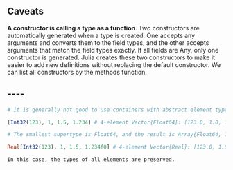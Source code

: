 ## Caveats

**A constructor is calling a type as a function**. Two constructors are automatically generated when a type is created. One accepts any arguments and converts them to the field types, and the other accepts arguments that match the field types exactly. If all fields are Any, only one constructor is generated. Julia creates these two constructors to make it easier to add new definitions without replacing the default constructor. We can list all constructors by the methods function.

## ----

```julia
# It is generally not good to use containers with abstract element type as we did for storing transactions. We used it in the example above because we do not want to convert all transactions to a common currency. When we create an array from different types, the promotion system converts these types to their smallest supertype for efficient memory storage.

[Int32(123), 1, 1.5, 1.234] # 4-element Vector{Float64}: [123.0, 1.0, 1.5, 1.234]

# The smallest supertype is Float64, and the result is Array{Float64, 1}. When we do not want to convert the variables, we must manually specify the resulting array supertype.

Real[Int32(123), 1, 1.5, 1.234f0] # 4-element Vector{Real}: [123.0, 1.0, 1.5, 1.234]

In this case, the types of all elements are preserved.

```